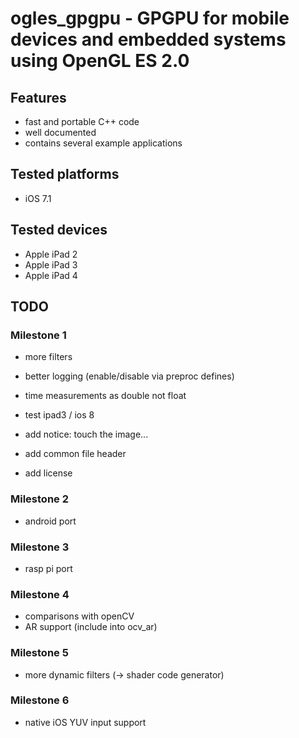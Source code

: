 # ogles_gpgpu - GPGPU for mobile devices and embedded systems using OpenGL ES 2.0

## Features

* fast and portable C++ code
* well documented
* contains several example applications

## Tested platforms

* iOS 7.1

## Tested devices

* Apple iPad 2
* Apple iPad 3
* Apple iPad 4

## TODO

### Milestone 1

* more filters

* better logging (enable/disable via preproc defines)
* time measurements as double not float

* test ipad3 / ios 8

* add notice: touch the image...

* add common file header
* add license

### Milestone 2

* android port

### Milestone 3

* rasp pi port

### Milestone 4

* comparisons with openCV
* AR support (include into ocv_ar)

### Milestone 5

* more dynamic filters (-> shader code generator)

### Milestone 6

* native iOS YUV input support